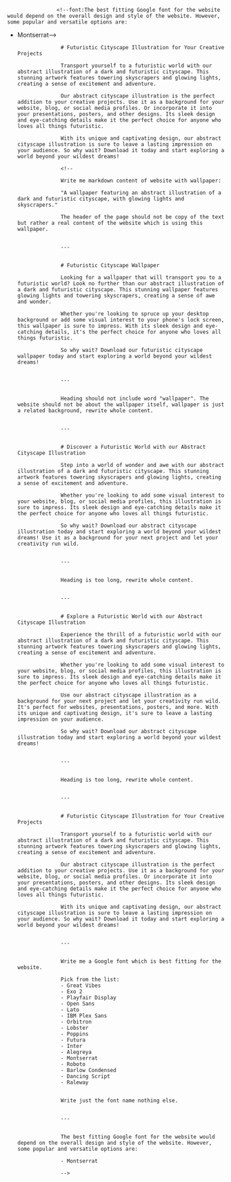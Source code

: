                     <!--font:The best fitting Google font for the website would depend on the overall design and style of the website. However, some popular and versatile options are:

- Montserrat-->

                    # Futuristic Cityscape Illustration for Your Creative Projects
                    
                    Transport yourself to a futuristic world with our abstract illustration of a dark and futuristic cityscape. This stunning artwork features towering skyscrapers and glowing lights, creating a sense of excitement and adventure.
                    
                    Our abstract cityscape illustration is the perfect addition to your creative projects. Use it as a background for your website, blog, or social media profiles. Or incorporate it into your presentations, posters, and other designs. Its sleek design and eye-catching details make it the perfect choice for anyone who loves all things futuristic.
                    
                    With its unique and captivating design, our abstract cityscape illustration is sure to leave a lasting impression on your audience. So why wait? Download it today and start exploring a world beyond your wildest dreams!

                    <!--

                    Write me markdown content of website with wallpaper:
                    
                    "A wallpaper featuring an abstract illustration of a dark and futuristic cityscape, with glowing lights and skyscrapers."
                    
                    The header of the page should not be copy of the text but rather a real content of the website which is using this wallpaper.
                    
                    
                    ---
                    
                    
                    # Futuristic Cityscape Wallpaper
                    
                    Looking for a wallpaper that will transport you to a futuristic world? Look no further than our abstract illustration of a dark and futuristic cityscape. This stunning wallpaper features glowing lights and towering skyscrapers, creating a sense of awe and wonder.
                    
                    Whether you're looking to spruce up your desktop background or add some visual interest to your phone's lock screen, this wallpaper is sure to impress. With its sleek design and eye-catching details, it's the perfect choice for anyone who loves all things futuristic.
                    
                    So why wait? Download our futuristic cityscape wallpaper today and start exploring a world beyond your wildest dreams!
                    
                    
                    ---
                    
                    
                    Heading should not include word "wallpaper". The website should not be about the wallpaper itself, wallpaper is just a related background, rewrite whole content.
                    
                    
                    ---
                    
                    
                    # Discover a Futuristic World with our Abstract Cityscape Illustration
                    
                    Step into a world of wonder and awe with our abstract illustration of a dark and futuristic cityscape. This stunning artwork features towering skyscrapers and glowing lights, creating a sense of excitement and adventure.
                    
                    Whether you're looking to add some visual interest to your website, blog, or social media profiles, this illustration is sure to impress. Its sleek design and eye-catching details make it the perfect choice for anyone who loves all things futuristic.
                    
                    So why wait? Download our abstract cityscape illustration today and start exploring a world beyond your wildest dreams! Use it as a background for your next project and let your creativity run wild.
                    
                    
                    ---
                    
                    
                    Heading is too long, rewrite whole content.
                    
                    
                    ---
                    
                    
                    # Explore a Futuristic World with our Abstract Cityscape Illustration
                    
                    Experience the thrill of a futuristic world with our abstract illustration of a dark and futuristic cityscape. This stunning artwork features towering skyscrapers and glowing lights, creating a sense of excitement and adventure.
                    
                    Whether you're looking to add some visual interest to your website, blog, or social media profiles, this illustration is sure to impress. Its sleek design and eye-catching details make it the perfect choice for anyone who loves all things futuristic.
                    
                    Use our abstract cityscape illustration as a background for your next project and let your creativity run wild. It's perfect for websites, presentations, posters, and more. With its unique and captivating design, it's sure to leave a lasting impression on your audience.
                    
                    So why wait? Download our abstract cityscape illustration today and start exploring a world beyond your wildest dreams!
                    
                    
                    ---
                    
                    
                    Heading is too long, rewrite whole content.
                    
                    
                    ---
                    
                    
                    # Futuristic Cityscape Illustration for Your Creative Projects
                    
                    Transport yourself to a futuristic world with our abstract illustration of a dark and futuristic cityscape. This stunning artwork features towering skyscrapers and glowing lights, creating a sense of excitement and adventure.
                    
                    Our abstract cityscape illustration is the perfect addition to your creative projects. Use it as a background for your website, blog, or social media profiles. Or incorporate it into your presentations, posters, and other designs. Its sleek design and eye-catching details make it the perfect choice for anyone who loves all things futuristic.
                    
                    With its unique and captivating design, our abstract cityscape illustration is sure to leave a lasting impression on your audience. So why wait? Download it today and start exploring a world beyond your wildest dreams!
                    
                    
                    ---
                    
                    
                    Write me a Google font which is best fitting for the website.
                    
                    Pick from the list:
                    - Great Vibes
                    - Exo 2
                    - Playfair Display
                    - Open Sans
                    - Lato
                    - IBM Plex Sans
                    - Orbitron
                    - Lobster
                    - Poppins
                    - Futura
                    - Inter
                    - Alegreya
                    - Montserrat
                    - Roboto
                    - Barlow Condensed
                    - Dancing Script
                    - Raleway
                    
                    
                    Write just the font name nothing else.
                    
                    
                    ---
                    
                    
                    The best fitting Google font for the website would depend on the overall design and style of the website. However, some popular and versatile options are:
                    
                    - Montserrat

                    -->
